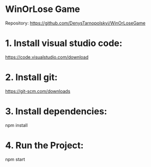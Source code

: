 # WinOrLose Game

Repository: 
https://github.com/DenysTarnopolskyi/WinOrLoseGame

# 1. Install visual studio code:
https://code.visualstudio.com/download

# 2. Install git:
https://git-scm.com/downloads

# 3. Install dependencies:
npm install

# 4. Run the Project:
npm start